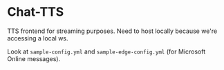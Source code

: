 # Chat-TTS

TTS frontend for streaming purposes. Need to host locally because we're accessing a local ws.

Look at `sample-config.yml` and `sample-edge-config.yml` (for Microsoft Online messages).
